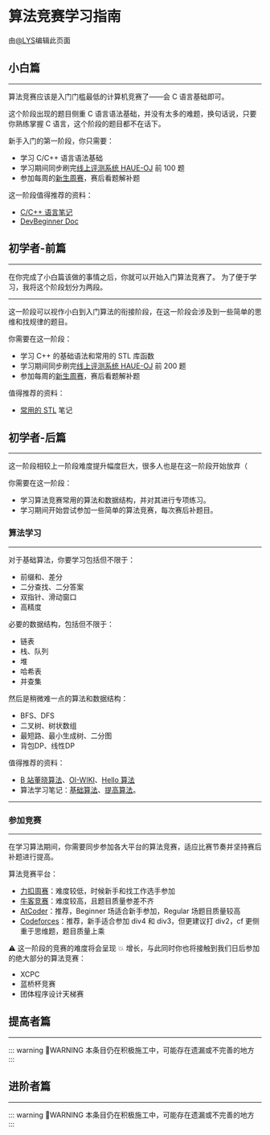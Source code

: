 # 算法竞赛学习指南

由[@LYS](https://lys2021.com/)编辑此页面

## 小白篇

****

算法竞赛应该是入门门槛最低的计算机竞赛了——会 C 语言基础即可。

这个阶段出现的题目侧重 C 语言语法基础，并没有太多的难题，换句话说，只要你熟练掌握 C 语言，这个阶段的题目都不在话下。

新手入门的第一阶段，你只需要：

- 学习 C/C++ 语言语法基础
- 学习期间同步刷完[线上评测系统 HAUE-OJ](http://www.haueacm.top/) 前 100 题
- 参加每周的[新生周赛](http://www.haueacm.top/contest.php)，赛后看题解补题

这一阶段值得推荐的资料：

- [C/C++ 语言笔记](https://lys2021.com/?p=686)
- [DevBeginner Doc](https://www.frexlink.cn/)

## 初学者-前篇

****

在你完成了小白篇该做的事情之后，你就可以开始入门算法竞赛了。 为了便于学习，我将这个阶段划分为两段。

****

这一阶段可以视作小白到入门算法的衔接阶段，在这一阶段会涉及到一些简单的思维和找规律的题目。

你需要在这一阶段：

- 学习 C++ 的基础语法和常用的 STL 库函数
- 学习期间同步刷完[线上评测系统 HAUE-OJ](http://www.haueacm.top/) 前 200 题
- 参加每周的[新生周赛](http://www.haueacm.top/contest.php)，赛后看题解补题

值得推荐的资料：

- [常用的 STL](https://lys2021.com/?p=1075) 笔记
## 初学者-后篇

****

这一阶段相较上一阶段难度提升幅度巨大，很多人也是在这一阶段开始放弃（

你需要在这一阶段：

- 学习算法竞赛常用的算法和数据结构，并对其进行专项练习。
- 学习期间开始尝试参加一些简单的算法竞赛，每次赛后补题目。

### 算法学习

****

对于基础算法，你要学习包括但不限于：

- 前缀和、差分
- 二分查找、二分答案
- 双指针、滑动窗口
- 高精度

必要的数据结构，包括但不限于：

- 链表
- 栈、队列
- 堆
- 哈希表
- 并查集

然后是稍微难一点的算法和数据结构：

- BFS、DFS
- 二叉树、树状数组
- 最短路、最小生成树、二分图
- 背包DP、线性DP

值得推荐的资料：

- [B 站董晓算法](https://space.bilibili.com/517494241/video)、[OI-WIKI](https://oi-wiki.org/)、[Hello 算法](https://www.hello-algo.com/)
- 算法学习笔记：[基础算法](https://lys2021.com/?cat=10)、[提高算法](https://lys2021.com/?cat=77)。

****

### 参加竞赛

****

在学习算法期间，你需要同步参加各大平台的算法竞赛，适应比赛节奏并坚持赛后补题进行提高。

算法竞赛平台：

- [力扣周赛](https://leetcode.cn/contest/)：难度较低，时候新手和找工作选手参加
- [牛客竞赛](https://ac.nowcoder.com/)：难度较高，且题目质量参差不齐
- [AtCoder](https://atcoder.jp/)：推荐，Beginner 场适合新手参加，Regular 场题目质量较高
- [Codeforces](https://codeforces.com/)：推荐，新手适合参加 div4 和 div3，但更建议打 div2，cf 更侧重于思维题，题目质量上乘

⚠️ 这一阶段的竞赛的难度将会呈现 💥 增长，与此同时你也将接触到我们日后参加的绝大部分的算法竞赛：

- XCPC
- 蓝桥杯竞赛
- 团体程序设计天梯赛

## 提高者篇

****

::: warning :construction:WARNING
本条目仍在积极施工中，可能存在遗漏或不完善的地方
:::

## 进阶者篇

****

::: warning :construction:WARNING
本条目仍在积极施工中，可能存在遗漏或不完善的地方
:::